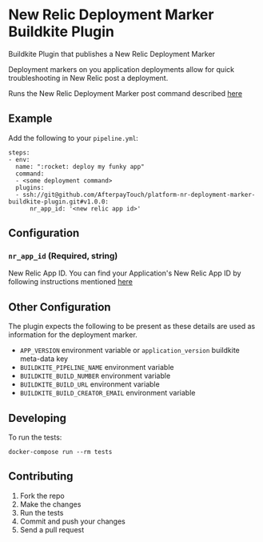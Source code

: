 # New Relic Deployment Marker Buildkite Plugin
Buildkite Plugin that publishes a New Relic Deployment Marker

Deployment markers on you application deployments allow for quick troubleshooting in New Relic post a deployment.

Runs the New Relic Deployment Marker post command described 
[here](https://docs.newrelic.com/docs/apm/new-relic-apm/maintenance/record-monitor-deployments/#post-deployment)

## Example

Add the following to your `pipeline.yml`:

```
steps:
- env:
  name: ":rocket: deploy my funky app"
  command:
  - <some deployment command>
  plugins:
  - ssh://git@github.com/AfterpayTouch/platform-nr-deployment-marker-buildkite-plugin.git#v1.0.0:
      nr_app_id: '<new relic app id>'
```

## Configuration

### `nr_app_id` (Required, string)

New Relic App ID. You can find your Application's New Relic App ID by following instructions mentioned 
[here](https://docs.newrelic.com/docs/apis/rest-api-v2/get-started/get-app-other-ids-new-relic-one/#ui)

## Other Configuration

The plugin expects the following to be present as these details are used as information for the deployment marker.

+ `APP_VERSION` environment variable or `application_version` buildkite meta-data key
+ `BUILDKITE_PIPELINE_NAME` environment variable
+ `BUILDKITE_BUILD_NUMBER` environment variable
+ `BUILDKITE_BUILD_URL` environment variable
+ `BUILDKITE_BUILD_CREATOR_EMAIL` environment variable

## Developing

To run the tests:

```shell
docker-compose run --rm tests
```

## Contributing

1. Fork the repo
2. Make the changes
3. Run the tests
4. Commit and push your changes
5. Send a pull request
